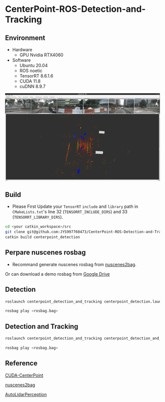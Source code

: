 # CenterPoint-ROS-Detection-and-Tracking

## Environment

- Hardware
  - GPU Nvidia RTX4060
- Software
  - Ubuntu 20.04
  - ROS noetic
  - TensorRT 8.6.1.6
  - CUDA 11.8
  - cuDNN 8.9.7

[![scene1.webm](imgs/scene1_preview.png)](https://github.com/JYS997760473/CenterPoint-ROS-Detection-and-Tracking/assets/90627672/44d2b523-8af9-4b98-b2cb-fce8485630b6)

## Build

- Please First Update your `TensorRT` `include` and `library` path in `CMakeLists.txt`'s line 32 (`TENSORRT_INCLUDE_DIRS`) and 33 (`TENSORRT_LIBRARY_DIRS`).

```bash
cd <your catkin_workspace>/src
git clone git@github.com:JYS997760473/CenterPoint-ROS-Detection-and-Tracking.git
catkin build centerpoint_detection
```

## Perpare nuscenes rosbag

-  Recommand generate nuscenes rosbag from [nuscenes2bag](https://github.com/clynamen/nuscenes2bag).

Or can download a demo rosbag from [Google Drive](https://drive.google.com/file/d/1yPDBtFXA3paHSVg264Q_LgurgCEk4tW5/view?usp=sharing)

## Detection

```bash
roslaunch centerpoint_detection_and_tracking centerpoint_detection.launch
```

```bash
rosbag play <rosbag.bag>
```

## Detection and Tracking

```bash
roslaunch centerpoint_detection_and_tracking centerpoint_detection_and_tracking.launch
```

```bash
rosbag play <rosbag.bag>
```

## Reference

[CUDA-CenterPoint](https://github.com/NVIDIA-AI-IOT/Lidar_AI_Solution/tree/master/CUDA-CenterPoint)

[nuscenes2bag](https://github.com/clynamen/nuscenes2bag)

[AutoLidarPerception](https://github.com/AutoLidarPerception)

